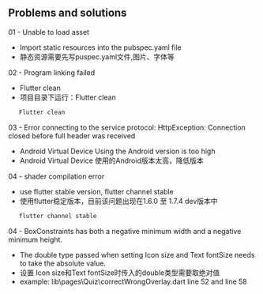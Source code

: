## Problems and solutions

01 - Unable to load asset
- Import static resources into the pubspec.yaml file
- 静态资源需要先写puspec.yaml文件,图片、字体等

02 - Program linking failed
- Flutter clean
- 项目目录下运行：Flutter clean
```bash
   Flutter clean
```

03 - Error connecting to the service protocol: HttpException: Connection closed before full header was received
- Android Virtual Device Using the Android version is too high
- Android Virtual Device 使用的Android版本太高，降低版本

04 - shader compilation error
- use flutter stable version, flutter channel stable
- 使用flutter稳定版本，目前该问题出现在1.6.0 至 1.7.4 dev版本中
```bash
   flutter channel stable
```
04 - BoxConstraints has both a negative minimum width and a negative minimum height.
- The double type passed when setting Icon size and Text fontSize needs to take the absolute value.
- 设置 Icon size和Text fontSize时传入的double类型需要取绝对值
- example: lib\pages\Quiz\correctWrongOverlay.dart line 52 and line 58